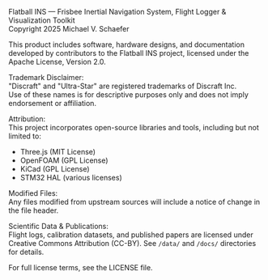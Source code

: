 Flatball INS — Frisbee Inertial Navigation System, Flight Logger & Visualization Toolkit  
Copyright 2025 Michael V. Schaefer

This product includes software, hardware designs, and documentation developed by contributors to the Flatball INS project, licensed under the Apache License, Version 2.0.

Trademark Disclaimer:  
"Discraft" and "Ultra-Star" are registered trademarks of Discraft Inc.  
Use of these names is for descriptive purposes only and does not imply endorsement or affiliation.

Attribution:  
This project incorporates open-source libraries and tools, including but not limited to:  
- Three.js (MIT License)  
- OpenFOAM (GPL License)  
- KiCad (GPL License)  
- STM32 HAL (various licenses)

Modified Files:  
Any files modified from upstream sources will include a notice of change in the file header.

Scientific Data & Publications:  
Flight logs, calibration datasets, and published papers are licensed under Creative Commons Attribution (CC-BY). See `/data/` and `/docs/` directories for details.

For full license terms, see the LICENSE file.